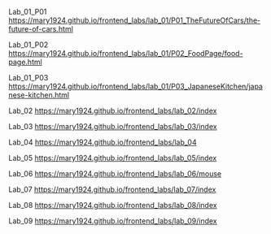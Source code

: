 Lab_01_P01
https://mary1924.github.io/frontend_labs/lab_01/P01_TheFutureOfCars/the-future-of-cars.html

Lab_01_P02
https://mary1924.github.io/frontend_labs/lab_01/P02_FoodPage/food-page.html

Lab_01_P03
https://mary1924.github.io/frontend_labs/lab_01/P03_JapaneseKitchen/japanese-kitchen.html

Lab_02 
https://mary1924.github.io/frontend_labs/lab_02/index

Lab_03
https://mary1924.github.io/frontend_labs/lab_03/index

Lab_04
https://mary1924.github.io/frontend_labs/lab_04

Lab_05
https://mary1924.github.io/frontend_labs/lab_05/index

Lab_06
https://mary1924.github.io/frontend_labs/lab_06/mouse

Lab_07
https://mary1924.github.io/frontend_labs/lab_07/index

Lab_08
https://mary1924.github.io/frontend_labs/lab_08/index

Lab_09
https://mary1924.github.io/frontend_labs/lab_09/index
